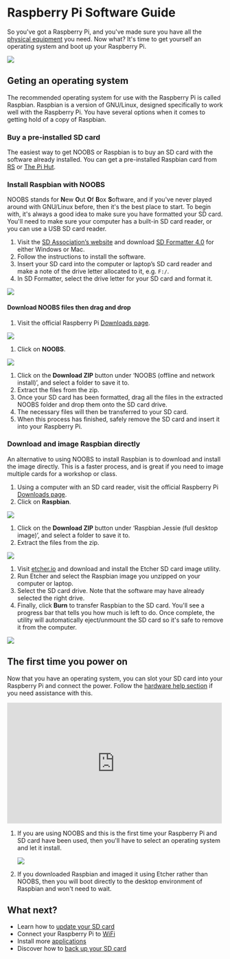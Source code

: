 # Raspberry Pi Software Guide

So you've got a Raspberry Pi, and you've made sure you have all the [physical equipment](https://www.raspberrypi.org/learning/hardware-guide) you need. Now what? It's time to get yourself an operating system and boot up your Raspberry Pi. 

![](images/all-the-things.png)

## Geting an operating system

The recommended operating system for use with the Raspberry Pi is called Raspbian. Raspbian is a version of GNU/Linux, designed specifically to work well with the Raspberry Pi. You have several options when it comes to getting hold of a copy of Raspbian.

### Buy a pre-installed SD card

The easiest way to get NOOBS or Raspbian is to buy an SD card with the software already installed. You can get a pre-installed Raspbian card from [RS](http://uk.rs-online.com/web/c/computing-peripherals/data-storage-memory/secure-digital-cards/?searchTerm=noobs) or [The Pi Hut](https://thepihut.com/products/raspbian-preinstalled-sd-card).

### Install Raspbian with NOOBS

NOOBS stands for **N**ew **O**ut **O**f **B**ox **S**oftware, and if you've never played around with GNU/Linux before, then it's the best place to start. To begin with, it's always a good idea to make sure you have formatted your SD card. You'll need to make sure your computer has a built-in SD card reader, or you can use a USB SD card reader.

1. Visit the [SD Association’s website](http://www.sdcard.org/) and download [SD Formatter 4.0](https://www.sdcard.org/downloads/formatter_4/index.html) for either Windows or Mac.
1. Follow the instructions to install the software.
1. Insert your SD card into the computer or laptop’s SD card reader and make a note of the drive letter allocated to it, e.g. `F:/`.
1. In SD Formatter, select the drive letter for your SD card and format it.

  ![](images/SD-Formatter.jpg)

#### Download NOOBS files then drag and drop

1. Visit the official Raspberry Pi [Downloads page](http://www.raspberrypi.org/downloads/).

  ![](images/siteHome.png)


1. Click on **NOOBS**.

  ![](images/noobs1.png)

1. Click on the **Download ZIP** button under ‘NOOBS (offline and network install)’, and select a folder to save it to.
1. Extract the files from the zip.
1. Once your SD card has been formatted, drag all the files in the extracted NOOBS folder and drop them onto the SD card drive.
1. The necessary files will then be transferred to your SD card.
1. When this process has finished, safely remove the SD card and insert it into your Raspberry Pi.



### Download and image Raspbian directly

An alternative to using NOOBS to install Raspbian is to download and install the image directly. This is a faster process, and is great if you need to image multiple cards for a workshop or class.

1. Using a computer with an SD card reader, visit the official Raspberry Pi [Downloads page](http://www.raspberrypi.org/downloads/).
1. Click on **Raspbian**.

  ![](images/noobs1.png)

1. Click on the **Download ZIP** button under ‘Raspbian Jessie (full desktop image)’, and select a folder to save it to.
1. Extract the files from the zip.

  ![](images/noobs2.png)

1. Visit [etcher.io](http://www.etcher.io/) and download and install the Etcher SD card image utility.
1. Run Etcher and select the Raspbian image you unzipped on your computer or laptop.
1. Select the SD card drive. Note that the software may have already selected the right drive.
1. Finally, click **Burn** to transfer Raspbian to the SD card. You'll see a progress bar that tells you how much is left to do. Once complete, the utility will automatically eject/unmount the SD card so it's safe to remove it from the computer.

  ![](images/etcher.gif)


## The first time you power on

Now that you have an operating system, you can slot your SD card into your Raspberry Pi and connect the power. Follow the [hardware help section](https://www.raspberrypi.org/learning/hardware-guide) if you need assistance with this.

<iframe src="https://player.vimeo.com/video/91631396" width="500" height="281" frameborder="0" webkitallowfullscreen mozallowfullscreen allowfullscreen></iframe>

1. If you are using NOOBS and  this is the first time your Raspberry Pi and SD card have been used, then you'll have to select an operating system and let it install.

    ![](images/noobs.gif)

1. If you downloaded Raspbian and imaged it using Etcher rather than NOOBS, then you will boot directly to the desktop environment of Raspbian and won't need to wait.

## What next?

- Learn how to [update your SD card](update-sd-card.md)
- Connect your Raspberry Pi to [WiFi](wifi.md)
- Install more [applications](install-apps.md)
- Discover how to [back up your SD card](backup.md)


